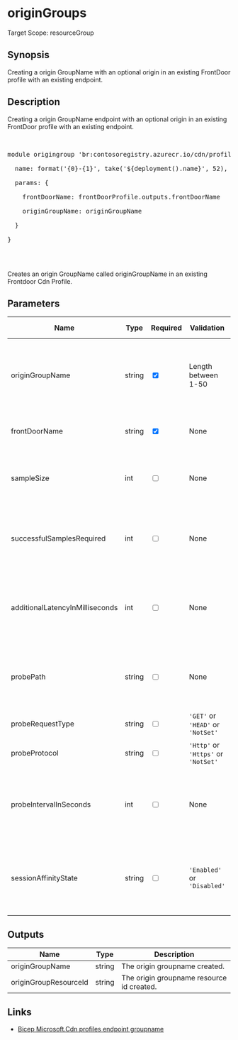 # originGroups

Target Scope: resourceGroup

## Synopsis
Creating a origin GroupName with an optional origin in an existing FrontDoor profile with an existing endpoint.

## Description
Creating a origin GroupName endpoint with an optional origin in an existing FrontDoor profile with an existing endpoint.<br>
<pre><br>
module origingroup 'br:contosoregistry.azurecr.io/cdn/profiles/origingroups.bicep' = {<br>
  name: format('{0}-{1}', take('${deployment().name}', 52), 'origingroup')<br>
  params: {<br>
    frontDoorName: frontDoorProfile.outputs.frontDoorName<br>
    originGroupName: originGroupName<br>
  }<br>
}<br>
</pre><br>
<p>Creates an origin GroupName called originGroupName in an existing Frontdoor Cdn Profile.</p>

## Parameters
| Name | Type | Required | Validation | Default value | Description |
| -- |  -- | -- | -- | -- | -- |
| originGroupName | string | <input type="checkbox" checked> | Length between 1-50 | <pre></pre> | The name of the origin GroupName to create. This must be unique within the Front Door profile. |
| frontDoorName | string | <input type="checkbox" checked> | None | <pre></pre> | The name of the existing Front Door Cdn profile. |
| sampleSize | int | <input type="checkbox"> | None | <pre>4</pre> | Specifies the number of samples to consider for load balancing decisions. |
| successfulSamplesRequired | int | <input type="checkbox"> | None | <pre>3</pre> | Specifies the number of samples within the sample period that must succeed. |
| additionalLatencyInMilliseconds | int | <input type="checkbox"> | None | <pre>50</pre> | Specifies the additional latency in milliseconds for probes to fall into the lowest latency bucket. |
| probePath | string | <input type="checkbox"> | None | <pre>'/'</pre> | Specifies path relative to the origin that is used to determine the health of the origin. |
| probeRequestType | string | <input type="checkbox"> | `'GET'` or `'HEAD'` or `'NotSet'` | <pre>'HEAD'</pre> | Specifies the health probe request type. |
| probeProtocol | string | <input type="checkbox"> | `'Http'` or `'Https'` or `'NotSet'` | <pre>'Http'</pre> | Specifies the health probe protocol. |
| probeIntervalInSeconds | int | <input type="checkbox"> | None | <pre>60</pre> | Specifies the number of seconds between health probes.Default is 240 seconds. |
| sessionAffinityState | string | <input type="checkbox"> | `'Enabled'` or `'Disabled'` | <pre>'Disabled'</pre> | Specifies whether to allow session affinity on this host. Valid options are Enabled or Disabled. |
## Outputs
| Name | Type | Description |
| -- |  -- | -- |
| originGroupName | string | The origin groupname created. |
| originGroupResourceId | string | The origin groupname resource id created. |
## Links
- [Bicep Microsoft.Cdn profiles endpoint groupname](https://learn.microsoft.com/en-us/azure/templates/microsoft.cdn/profiles/origingroups?pivots=deployment-language-bicep)


